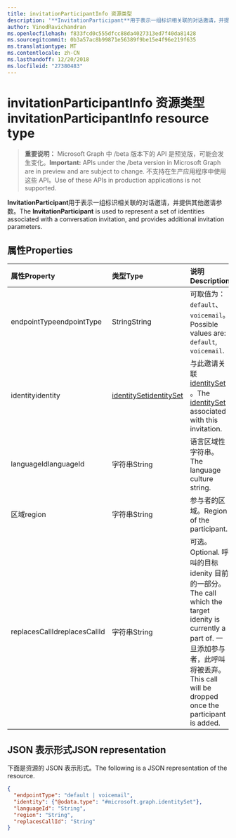 ```yaml
---
title: invitationParticipantInfo 资源类型
description: '**InvitationParticipant**用于表示一组标识相关联的对话邀请，并提供其他邀请参数。'
author: VinodRavichandran
ms.openlocfilehash: f833fcd0c555dfcc88da4027313ed7f40da81428
ms.sourcegitcommit: 0b3a57ac8b99871e56389f9be15e4f96e219f635
ms.translationtype: MT
ms.contentlocale: zh-CN
ms.lasthandoff: 12/20/2018
ms.locfileid: "27380483"
---
```

# <a name="invitationparticipantinfo-resource-type"></a><span data-ttu-id="7ba72-103">invitationParticipantInfo 资源类型</span><span class="sxs-lookup"><span data-stu-id="7ba72-103">invitationParticipantInfo resource type</span></span>

> <span data-ttu-id="7ba72-104">**重要说明：** Microsoft Graph 中 /beta 版本下的 API 是预览版，可能会发生变化。</span><span class="sxs-lookup"><span data-stu-id="7ba72-104">**Important:** APIs under the /beta version in Microsoft Graph are in preview and are subject to change.</span></span> <span data-ttu-id="7ba72-105">不支持在生产应用程序中使用这些 API。</span><span class="sxs-lookup"><span data-stu-id="7ba72-105">Use of these APIs in production applications is not supported.</span></span>

<span data-ttu-id="7ba72-106">**InvitationParticipant**用于表示一组标识相关联的对话邀请，并提供其他邀请参数。</span><span class="sxs-lookup"><span data-stu-id="7ba72-106">The **InvitationParticipant** is used to represent a set of identities associated with a conversation invitation, and provides additional invitation parameters.</span></span>

## <a name="properties"></a><span data-ttu-id="7ba72-107">属性</span><span class="sxs-lookup"><span data-stu-id="7ba72-107">Properties</span></span>

| <span data-ttu-id="7ba72-108">属性</span><span class="sxs-lookup"><span data-stu-id="7ba72-108">Property</span></span>                           | <span data-ttu-id="7ba72-109">类型</span><span class="sxs-lookup"><span data-stu-id="7ba72-109">Type</span></span>                          | <span data-ttu-id="7ba72-110">说明</span><span class="sxs-lookup"><span data-stu-id="7ba72-110">Description</span></span>                                                                          |
| :--------------------------------- | :---------------------------- | :----------------------------------------------------------------------------------- |
| <span data-ttu-id="7ba72-111">endpointType</span><span class="sxs-lookup"><span data-stu-id="7ba72-111">endpointType</span></span>                       | <span data-ttu-id="7ba72-112">String</span><span class="sxs-lookup"><span data-stu-id="7ba72-112">String</span></span>                        | <span data-ttu-id="7ba72-113">可取值为：`default`、`voicemail`。</span><span class="sxs-lookup"><span data-stu-id="7ba72-113">Possible values are: `default`, `voicemail`.</span></span> |
| <span data-ttu-id="7ba72-114">identity</span><span class="sxs-lookup"><span data-stu-id="7ba72-114">identity</span></span>                           | [<span data-ttu-id="7ba72-115">identitySet</span><span class="sxs-lookup"><span data-stu-id="7ba72-115">identitySet</span></span>](identityset.md) | <span data-ttu-id="7ba72-116">与此邀请关联[identitySet](identityset.md) 。</span><span class="sxs-lookup"><span data-stu-id="7ba72-116">The [identitySet](identityset.md) associated with this invitation.</span></span>                   |
| <span data-ttu-id="7ba72-117">languageId</span><span class="sxs-lookup"><span data-stu-id="7ba72-117">languageId</span></span>                         | <span data-ttu-id="7ba72-118">字符串</span><span class="sxs-lookup"><span data-stu-id="7ba72-118">String</span></span>                        | <span data-ttu-id="7ba72-119">语言区域性字符串。</span><span class="sxs-lookup"><span data-stu-id="7ba72-119">The language culture string.</span></span>                                                                                     |
| <span data-ttu-id="7ba72-120">区域</span><span class="sxs-lookup"><span data-stu-id="7ba72-120">region</span></span>                             | <span data-ttu-id="7ba72-121">字符串</span><span class="sxs-lookup"><span data-stu-id="7ba72-121">String</span></span>                        | <span data-ttu-id="7ba72-122">参与者的区域。</span><span class="sxs-lookup"><span data-stu-id="7ba72-122">Region of the participant.</span></span>                                                           |
| <span data-ttu-id="7ba72-123">replacesCallId</span><span class="sxs-lookup"><span data-stu-id="7ba72-123">replacesCallId</span></span>                     | <span data-ttu-id="7ba72-124">字符串</span><span class="sxs-lookup"><span data-stu-id="7ba72-124">String</span></span>                        | <span data-ttu-id="7ba72-125">可选。</span><span class="sxs-lookup"><span data-stu-id="7ba72-125">Optional.</span></span> <span data-ttu-id="7ba72-126">呼叫的目标 idenity 目前的一部分。</span><span class="sxs-lookup"><span data-stu-id="7ba72-126">The call which the target idenity is currently a part of.</span></span> <span data-ttu-id="7ba72-127">一旦添加参与者，此呼叫将被丢弃。</span><span class="sxs-lookup"><span data-stu-id="7ba72-127">This call will be dropped once the participant is added.</span></span> |

## <a name="json-representation"></a><span data-ttu-id="7ba72-128">JSON 表示形式</span><span class="sxs-lookup"><span data-stu-id="7ba72-128">JSON representation</span></span>

<span data-ttu-id="7ba72-129">下面是资源的 JSON 表示形式。</span><span class="sxs-lookup"><span data-stu-id="7ba72-129">The following is a JSON representation of the resource.</span></span>

<!-- {
  "blockType": "resource",
  "optionalProperties": [

  ],
  "@odata.type": "microsoft.graph.invitationParticipantInfo"
}-->
```json
{
  "endpointType": "default | voicemail",
  "identity": {"@odata.type": "#microsoft.graph.identitySet"},
  "languageId": "String",
  "region": "String",
  "replacesCallId": "String"
}
```

<!-- uuid: 8fcb5dbc-d5aa-4681-8e31-b001d5168d79
2015-10-25 14:57:30 UTC -->
<!-- {
  "type": "#page.annotation",
  "description": "invitationParticipantInfo resource",
  "keywords": "",
  "section": "documentation",
  "tocPath": ""
}-->
